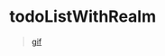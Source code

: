 # todoListWithRealm
 
> [gif](https://github.com/nyto9999/todoListWithRealm/blob/main/todoListWithRealm/Simulator%20Screen%20Recording%20-%20iPhone%2011%20Pro%20-%202022-03-28%20at%2020.12.53.gif)

